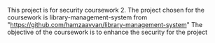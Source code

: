 This project is for security coursework 2.
The project chosen for the coursework is library-management-system from "https://github.com/hamzaavvan/library-management-system"
The objective of the coursework is to enhance the security for the project
